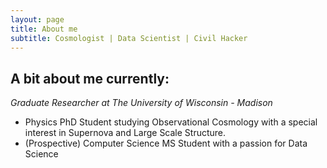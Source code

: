 ```yaml
---
layout: page
title: About me
subtitle: Cosmologist | Data Scientist | Civil Hacker
---
```


## A bit about me currently:

_Graduate Researcher at The University of Wisconsin - Madison_

- Physics PhD Student studying Observational Cosmology with a special interest in Supernova and Large Scale Structure. 
- (Prospective) Computer Science MS Student with a passion for Data Science
